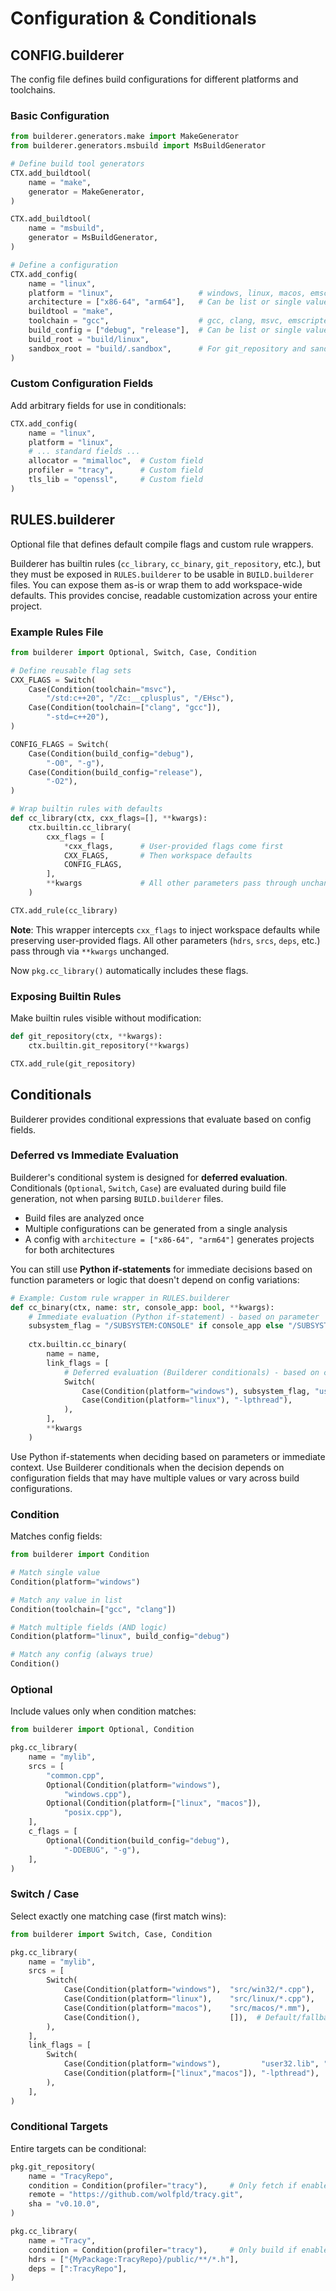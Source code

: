 # Configuration & Conditionals

## CONFIG.builderer

The config file defines build configurations for different platforms and toolchains.

### Basic Configuration

```python
from builderer.generators.make import MakeGenerator
from builderer.generators.msbuild import MsBuildGenerator

# Define build tool generators
CTX.add_buildtool(
    name = "make",
    generator = MakeGenerator,
)

CTX.add_buildtool(
    name = "msbuild",
    generator = MsBuildGenerator,
)

# Define a configuration
CTX.add_config(
    name = "linux",
    platform = "linux",                   # windows, linux, macos, emscripten
    architecture = ["x86-64", "arm64"],   # Can be list or single value
    buildtool = "make",
    toolchain = "gcc",                    # gcc, clang, msvc, emscripten
    build_config = ["debug", "release"],  # Can be list or single value
    build_root = "build/linux",
    sandbox_root = "build/.sandbox",      # For git_repository and sandboxed targets
)
```

### Custom Configuration Fields

Add arbitrary fields for use in conditionals:

```python
CTX.add_config(
    name = "linux",
    platform = "linux",
    # ... standard fields ...
    allocator = "mimalloc",  # Custom field
    profiler = "tracy",      # Custom field
    tls_lib = "openssl",     # Custom field
)
```

## RULES.builderer

Optional file that defines default compile flags and custom rule wrappers.

Builderer has builtin rules (`cc_library`, `cc_binary`, `git_repository`, etc.), but they must be exposed in `RULES.builderer` to be usable in `BUILD.builderer` files. You can expose them as-is or wrap them to add workspace-wide defaults. This provides concise, readable customization across your entire project.

### Example Rules File

```python
from builderer import Optional, Switch, Case, Condition

# Define reusable flag sets
CXX_FLAGS = Switch(
    Case(Condition(toolchain="msvc"),
        "/std:c++20", "/Zc:__cplusplus", "/EHsc"),
    Case(Condition(toolchain=["clang", "gcc"]),
        "-std=c++20"),
)

CONFIG_FLAGS = Switch(
    Case(Condition(build_config="debug"),
        "-O0", "-g"),
    Case(Condition(build_config="release"),
        "-O2"),
)

# Wrap builtin rules with defaults
def cc_library(ctx, cxx_flags=[], **kwargs):
    ctx.builtin.cc_library(
        cxx_flags = [
            *cxx_flags,      # User-provided flags come first
            CXX_FLAGS,       # Then workspace defaults
            CONFIG_FLAGS,
        ],
        **kwargs             # All other parameters pass through unchanged
    )

CTX.add_rule(cc_library)
```

**Note**: This wrapper intercepts `cxx_flags` to inject workspace defaults while preserving user-provided flags. All other parameters (`hdrs`, `srcs`, `deps`, etc.) pass through via `**kwargs` unchanged.

Now `pkg.cc_library()` automatically includes these flags.

### Exposing Builtin Rules

Make builtin rules visible without modification:

```python
def git_repository(ctx, **kwargs):
    ctx.builtin.git_repository(**kwargs)

CTX.add_rule(git_repository)
```

## Conditionals

Builderer provides conditional expressions that evaluate based on config fields.

### Deferred vs Immediate Evaluation

Builderer's conditional system is designed for **deferred evaluation**. Conditionals (`Optional`, `Switch`, `Case`) are evaluated during build file generation, not when parsing `BUILD.builderer` files.
- Build files are analyzed once
- Multiple configurations can be generated from a single analysis
- A config with `architecture = ["x86-64", "arm64"]` generates projects for both architectures

You can still use **Python if-statements** for immediate decisions based on function parameters or logic that doesn't depend on config variations:

```python
# Example: Custom rule wrapper in RULES.builderer
def cc_binary(ctx, name: str, console_app: bool, **kwargs):
    # Immediate evaluation (Python if-statement) - based on parameter
    subsystem_flag = "/SUBSYSTEM:CONSOLE" if console_app else "/SUBSYSTEM:WINDOWS"
    
    ctx.builtin.cc_binary(
        name = name,
        link_flags = [
            # Deferred evaluation (Builderer conditionals) - based on config
            Switch(
                Case(Condition(platform="windows"), subsystem_flag, "user32.lib"),
                Case(Condition(platform="linux"), "-lpthread"),
            ),
        ],
        **kwargs
    )
```

Use Python if-statements when deciding based on parameters or immediate context. Use Builderer conditionals when the decision depends on configuration fields that may have multiple values or vary across build configurations.

### Condition

Matches config fields:

```python
from builderer import Condition

# Match single value
Condition(platform="windows")

# Match any value in list
Condition(toolchain=["gcc", "clang"])

# Match multiple fields (AND logic)
Condition(platform="linux", build_config="debug")

# Match any config (always true)
Condition()
```

### Optional

Include values only when condition matches:

```python
from builderer import Optional, Condition

pkg.cc_library(
    name = "mylib",
    srcs = [
        "common.cpp",
        Optional(Condition(platform="windows"),
            "windows.cpp"),
        Optional(Condition(platform=["linux", "macos"]),
            "posix.cpp"),
    ],
    c_flags = [
        Optional(Condition(build_config="debug"),
            "-DDEBUG", "-g"),
    ],
)
```

### Switch / Case

Select exactly one matching case (first match wins):

```python
from builderer import Switch, Case, Condition

pkg.cc_library(
    name = "mylib",
    srcs = [
        Switch(
            Case(Condition(platform="windows"),  "src/win32/*.cpp"),
            Case(Condition(platform="linux"),    "src/linux/*.cpp"),
            Case(Condition(platform="macos"),    "src/macos/*.mm"),
            Case(Condition(),                    []),  # Default/fallback
        ),
    ],
    link_flags = [
        Switch(
            Case(Condition(platform="windows"),         "user32.lib", "gdi32.lib"),
            Case(Condition(platform=["linux","macos"]), "-lpthread"),
        ),
    ],
)
```

### Conditional Targets

Entire targets can be conditional:

```python
pkg.git_repository(
    name = "TracyRepo",
    condition = Condition(profiler="tracy"),     # Only fetch if enabled
    remote = "https://github.com/wolfpld/tracy.git",
    sha = "v0.10.0",
)

pkg.cc_library(
    name = "Tracy",
    condition = Condition(profiler="tracy"),     # Only build if enabled
    hdrs = ["{MyPackage:TracyRepo}/public/**/*.h"],
    deps = [":TracyRepo"],
)
```
